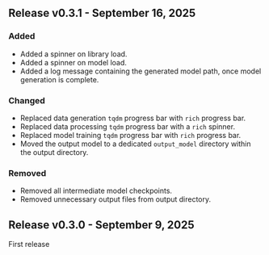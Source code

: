 ## Release v0.3.1 - September 16, 2025

### Added

- Added a spinner on library load.
- Added a spinner on model load.
- Added a log message containing the generated model path, once model generation is complete.

### Changed

- Replaced data generation `tqdm` progress bar with `rich` progress bar.
- Replaced data processing `tqdm` progress bar with a `rich` spinner.
- Replaced model training `tqdm` progress bar with `rich` progress bar.
- Moved the output model to a dedicated `output_model` directory within the output directory.

### Removed

- Removed all intermediate model checkpoints.
- Removed unnecessary output files from output directory.

## Release v0.3.0 - September 9, 2025

First release